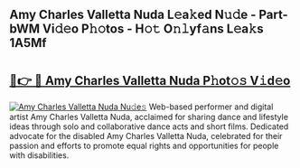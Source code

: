 ## Amy Charles Valletta Nuda L𝚎a𝚔ed N𝚞𝚍e - Part-bWM Vi𝚍𝚎o P𝚑𝚘tos - H𝚘𝚝 O𝚗𝚕yf𝚊ns L𝚎a𝚔s 1A5Mf

# <h2><a href="http://kf848w.oniu.top/?m=Amy+Charles+Valletta+Nuda">🔗👉 🔴 Amy Charles Valletta Nuda P𝚑ot𝚘𝚜 V𝚒d𝚎o</a></h2>

[![Amy Charles Valletta Nuda Nu𝚍e𝚜](https://i.imgur.com/0qMVB7G.gif)](http://kf848w.oniu.top/?m=Amy+Charles+Valletta+Nuda)
Web-based performer and digital artist Amy Charles Valletta Nuda, acclaimed for sharing dance and lifestyle ideas through solo and collaborative dance acts and short films. Dedicated advocate for the disabled Amy Charles Valletta Nuda, celebrated for their passion and efforts to promote equal rights and opportunities for people with disabilities.  
